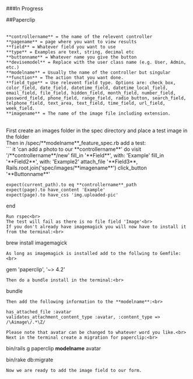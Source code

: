 ###In Progress

##Paperclip<br>
<br>
```
**controllername** = the name of the relevent controller
**pagename** = page where you want to view results
**field** = Whatever field you want to use
**type** = Examples are text, string, decimal etc
**buttonname** = Whatever name you give the button
**devisemodel** = Replace with the user class name (e.g. User, Admin, etc.)
**modelname** = Usually the name of the controller but singular
**function** = The action that you want done.
**field_type** = Use relevent field type. Options are: check_box, color_field, date_field, datetime_field, datetime_local_field, email_field, file_field, hidden_field, month_field, number_field, password_field, phone_field, range_field, radio_button, search_field, telphone_field, text_area, text_field, time_field, url_field, week_field.
**imagename** = The name of the image file including extension.
```
<br>
First create an images folder in the spec directory and place a test image in the folder<br>
Then in /spec/**modelname**_feature_spec.rb add a test:<br>
```
it 'can add a photo to our **controllername**' do
	visit '/**controllername**/new'
	fill_in '**Field**', with: 'Example'
	fill_in '**Field2**', with: 'Example2'
	attach_file '**Field3**, Rails.root.join('spec/images/**imagename**')
	click_button '**Buttonname**'

	expect(current_path).to eq **controllername**_path
	expect(page).to have_content 'Example'
	expect(page).to have_css 'img.uploaded-pic'
end
```
Run rspec<br>
The test will fail as there is no file field 'Image'<br>
If you don't already have imagemagick you will now have to install it from the terminal:<br>
```
brew install imagemagick
```
As long as imagemagick is installed add to the follwing to Gemfile:<br>
```
gem 'paperclip', '~> 4.2'
```
Then do a bundle install in the terminal:<br>
```
bundle
```
Then add the following information to the **modelname**:<br>
```
	has_attached_file :avatar
 	validates_attachment_content_type :avatar, :content_type => /\Aimage\/.*\Z/
```
Please note that avatar can be changed to whatever word you like.<br>
Next in the terminal create a migration for paperclip:<br>
```
bin/rails g paperclip **modelname** avatar

bin/rake db:migrate
```
Now we are ready to add the image field to our form. 

